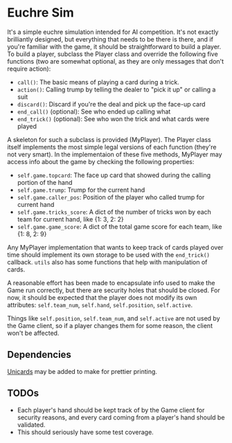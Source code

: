 Euchre Sim
=============

It's a simple euchre simulation intended for AI competition.  It's not exactly brilliantly designed, but everything that needs to be there is there, and if you're familiar with the game, it should be straightforward to build a player.  To build a player, subclass the Player class and override the following five functions (two are somewhat optional, as they are only messages that don't require action):

- ```call()```: The basic means of playing a card during a trick.
- ```action()```: Calling trump by telling the dealer to "pick it up" or calling a suit
- ```discard()```: Discard if you're the deal and pick up the face-up card
- ```end_call()``` (optional): See who ended up calling what
- ```end_trick()``` (optional): See who won the trick and what cards were played

A skeleton for such a subclass is provided (MyPlayer).  The Player class itself implements the most simple legal versions of each function (they're not very smart).  In the implementaion of these five methods, MyPlayer may access info about the game by checking the following properties:

- ```self.game.topcard```: The face up card that showed during the calling portion of the hand
- ```self.game.trump```: Trump for the current hand
- ```self.game.caller_pos```: Position of the player who called trump for current hand
- ```self.game.tricks_score```: A dict of the number of tricks won by each team for current hand, like {1: 3, 2: 2}
- ```self.game.game_score```: A dict of the total game score for each team, like {1: 8, 2: 9}

Any MyPlayer implementation that wants to keep track of cards played over time should implement its own storage to be used with the ```end_trick()``` callback.  ```utils``` also has some functions that help with manipulation of cards.

A reasonable effort has been made to encapsulate info used to make the Game run correctly, but there are security holes that should be closed.  For now, it should be expected that the player does not modify its own attributes: ```self.team_num```, ```self.hand```, ```self.position```, ```self.active```.

Things like ```self.position```, ```self.team_num```, and ```self.active``` are not used by the Game client, so if a player changes them for some reason, the client won't be affected.


Dependencies
------------

[Unicards](https://github.com/lmacken/unicards) may be added to make for prettier printing.

TODOs
-----

- Each player's hand should be kept track of by the Game client for security reasons, and every card coming from a player's hand should be validated.
- This should seriously have some test coverage.